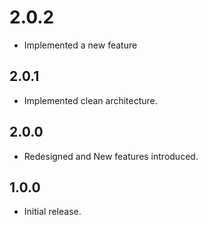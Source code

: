 # 2.0.2

- Implemented a new feature 
## 2.0.1

- Implemented clean architecture.
## 2.0.0

- Redesigned and New features introduced.

## 1.0.0

- Initial release.
